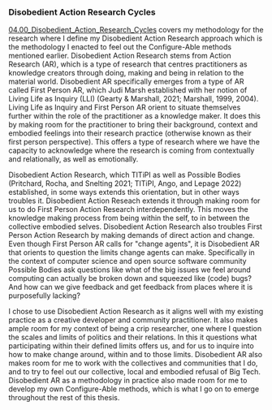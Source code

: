### Disobedient Action Research Cycles

[04.00_Disobedient_Action_Research_Cycles](../../04_Disobedient_Action_Research_Cycles/04_entries/04.00_Disobedient_Action_Research_Cycles.md) covers my methodology for the research where I define my Disobedient Action Research approach which is the methodology I enacted to feel out the Configure-Able methods mentioned earlier. Disobedient Action Research stems from Action Research (AR), which is a type of research that centres practitioners as knowledge creators through doing, making and being in relation to the material world. Disobedient AR specifically emerges from a type of AR called First Person AR, which Judi Marsh established with her notion of Living Life as Inquiry (LLI) (Gearty & Marshall, 2021; Marshall, 1999, 2004). Living Life as Inquiry and First Person AR orient to situate themselves further within the role of the practitioner as a knowledge maker. It does this by making room for the practitioner to bring their background, context and embodied feelings into their research practice (otherwise known as their first person perspective). This offers a type of research where we have the capacity to acknowledge where the research is coming from contextually and relationally, as well as emotionally.

Disobedient Action Research, which TITiPI as well as Possible Bodies (Pritchard, Rocha, and Snelting 2021; TITiPI, Ango, and Lepage 2022) established, in some ways extends this orientation, but in other ways troubles it. Disobedient Action Reseach extends it through making room for us to do First Person Action Research interdependently. This moves the knowledge making process from being within the self, to in between the collective embodied selves. Disobedient Action Research also troubles First Person Action Research by making demands of direct action and change. Even though First Person AR calls for "change agents", it is Disobedient AR that orients to question the limits change agents can make. Specifically in the context of computer science and open source software community Possible Bodies ask questions like what of the big issues we feel around computing can actually be broken down and squeezed like (code) bugs? And how can we give feedback and get feedback from places where it is purposefully lacking?

I chose to use Disobedient Action Research as it aligns well with my existing practice as a creative developer and community practitioner. It also makes ample room for my context of being a crip researcher, one where I question the scales and limits of politics and their relations. In this it questions what participating within their defined limits offers us, and for us to inquire into how to make change around, within and to those limits. Disobedient AR also makes room for me to work with the collectives and communities that I do, and to try to feel out our collective, local and embodied refusal of Big Tech. Disobedient AR as a methodology in practice also made room for me to develop my own Configure-Able methods, which is what I go on to emerge throughout the rest of this thesis.


